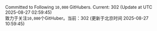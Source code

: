 Committed to Following `10,000` GitHubers. Current: <!-- FOLLOWING_COUNT -->302<!-- FOLLOWING_COUNT --> (Update at UTC <!-- LAST_UPDATED -->2025-08-27 02:59:45<!-- LAST_UPDATED -->)<br>
致力于关注`10,000`个GitHuber。当前：<!-- FOLLOWING_COUNT -->302<!-- FOLLOWING_COUNT --> (更新于北京时间 <!-- LAST_UPDATED_CST -->2025-08-27 10:59:45<!-- LAST_UPDATED_CST -->)
